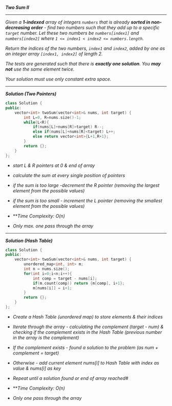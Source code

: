 ***Two Sum II***

- - - 

*Given a **1-indexed** array of integers `numbers` that is already **sorted in non-decreasing order** - find two numbers such that they add up to a specific `target` number. Let these two numbers be `numbers[index1]` and `numbers[index2]` where `1 <= index1 < index2 <= numbers.length`.*

*Return the indices of the two numbers, `index1` and `index2`, *added by one* as an integer array `[index1, index2]` of length 2.*

*The tests are generated such that there is **exactly one solution**. You **may not** use the same element twice.*

*Your solution must use only constant extra space.*

- - - 

***Solution (Two Pointers)***

```cpp
class Solution {
public:
    vector<int> twoSum(vector<int>& nums, int target) {
        int L=0, R=nums.size()-1;
        while(L<R){
            if(nums[L]+nums[R]>target) R--;
            else if(nums[L]+nums[R]<target) L++;
            else return vector<int>{L+1,R+1};
        }
        return {};
    }
};
```

- *start L & R pointers at 0 & end of array*
- *calculate the sum at every single position of pointers*
- *if the sum is too large -decrement the R pointer (removing the largest element from the possible values)*
- *if the sum is too small - increment the L pointer (removing the smallest element from the possible values)*

- ***Time Complexity: $O(n)$*
- *Only max. one pass through the array*

- - -

***Solution (Hash Table)***

```cpp
class Solution {
public:
    vector<int> twoSum(vector<int>& nums, int target) {
        unordered_map<int, int> m;
        int n = nums.size();
        for(int i=0;i<n;i++){
            int comp = target - nums[i];
            if(m.count(comp)) return {m[comp], i+1};
            m[nums[i]] = i+1;
        }
        return {};
    }
};
```

- *Create a Hash Table (unordered map) to store elements & their indices*
- *Iterate through the array - calculating the complement (target - num) & checking if the complement exists in the Hash Table (previous number in the array is the complement)*
- *If the complement exists - found a solution to the problem (as num + complement = target)*
- *Otherwise - add current element nums[i] to Hash Table with index as value & nums[i] as key*
- *Repeat until a solution found or end of array reached*#

- ***Time Complexity: $O(n)$*
- *Only one pass through the array*



